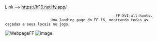Link --> https://ff16.netlify.app/
                                                       
                                                       
                                                       FF-XVI-all-hunts.  
                         Uma landing page do FF 16, mostrando todas as caçadas e seus locais no jogo.
![WebpageFF](https://github.com/Wilhians/FF-XVI-all-hunts/assets/102177116/799a6bc6-0854-4c13-a2f3-7938d9b85b10)
![image](https://github.com/Wilhians/FF-XVI-all-hunts/assets/102177116/bc1da224-531c-44e4-8903-852213cd3af1)

